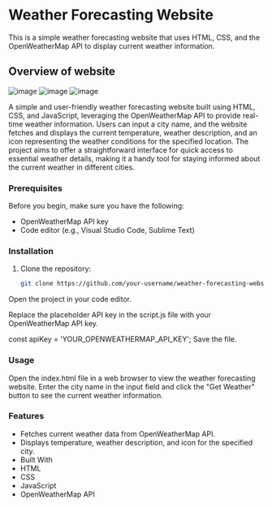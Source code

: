 # Weather Forecasting Website

This is a simple weather forecasting website that uses HTML, CSS, and the OpenWeatherMap API to display current weather information.
## Overview of website
![image](https://github.com/Hemasri1405/Weatherforecast/assets/146213788/b685524d-e8f8-4019-9044-578fb7b6e7b6)
![image](https://github.com/Hemasri1405/Weatherforecast/assets/146213788/d92bbdc9-1ff0-47b5-bb92-5584af923011)
![image](https://github.com/Hemasri1405/Weatherforecast/assets/146213788/6c48881a-3cb8-47f5-8e72-a9a779a2220f)


A simple and user-friendly weather forecasting website built using HTML, CSS, and JavaScript, leveraging the OpenWeatherMap API to provide real-time weather information. Users can input a city name, and the website fetches and displays the current temperature, weather description, and an icon representing the weather conditions for the specified location. The project aims to offer a straightforward interface for quick access to essential weather details, making it a handy tool for staying informed about the current weather in different cities.


### Prerequisites

Before you begin, make sure you have the following:

- OpenWeatherMap API key
- Code editor (e.g., Visual Studio Code, Sublime Text)

### Installation

1. Clone the repository:

   ```bash
   git clone https://github.com/your-username/weather-forecasting-website.git
Open the project in your code editor.

Replace the placeholder API key in the script.js file with your OpenWeatherMap API key.

const apiKey = 'YOUR_OPENWEATHERMAP_API_KEY';
Save the file.

### Usage
Open the index.html file in a web browser to view the weather forecasting website. Enter the city name in the input field and click the "Get Weather" button to see the current weather information.

### Features
- Fetches current weather data from OpenWeatherMap API.
- Displays temperature, weather description, and icon for the specified city.
- Built With
- HTML
- CSS
- JavaScript
- OpenWeatherMap API
